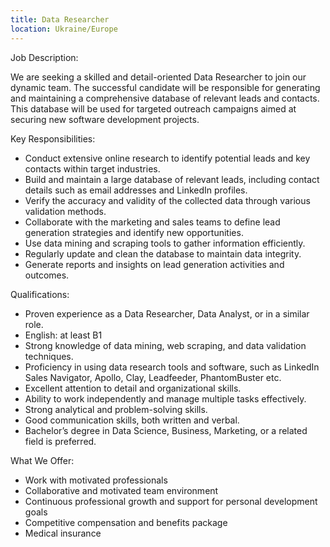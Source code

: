 ```yaml
---
title: Data Researcher
location: Ukraine/Europe
---
```



Job Description:

We are seeking a skilled and detail-oriented Data Researcher to join our dynamic team. The successful candidate will be responsible for generating and maintaining a comprehensive database of relevant leads and contacts. This database will be used for targeted outreach campaigns aimed at securing new software development projects.

Key Responsibilities:

* Conduct extensive online research to identify potential leads and key contacts within target industries.
* Build and maintain a large database of relevant leads, including contact details such as email addresses and LinkedIn profiles.
* Verify the accuracy and validity of the collected data through various validation methods.
* Collaborate with the marketing and sales teams to define lead generation strategies and identify new opportunities.
* Use data mining and scraping tools to gather information efficiently.
* Regularly update and clean the database to maintain data integrity.
* Generate reports and insights on lead generation activities and outcomes.

Qualifications:

* Proven experience as a Data Researcher, Data Analyst, or in a similar role.
* English: at least B1
* Strong knowledge of data mining, web scraping, and data validation techniques.
* Proficiency in using data research tools and software, such as LinkedIn Sales Navigator, Apollo, Clay, Leadfeeder, PhantomBuster etc.
* Excellent attention to detail and organizational skills.
* Ability to work independently and manage multiple tasks effectively.
* Strong analytical and problem-solving skills.
* Good communication skills, both written and verbal.
* Bachelor’s degree in Data Science, Business, Marketing, or a related field is preferred.

What We Offer:

* Work with motivated professionals
* Collaborative and motivated team environment
* Continuous professional growth and support for personal development goals
* Competitive compensation and benefits package
* Medical insurance